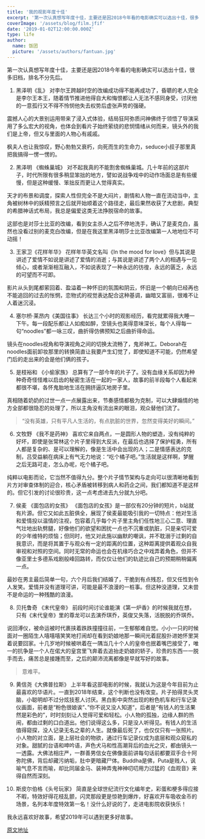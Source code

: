 ```yaml
---
title: '我的观影年度十佳'
excerpt: '第一次认真想写年度十佳，主要还是因2018今年看的电影确实可以选出十佳，很多旧档，排名不分先后。'
coverImage: '/assets/blog/film.jfif'
date: '2019-01-02T12:00:00.000Z'
type: life
author:
  name: 饭团
  picture: '/assets/authors/fantuan.jpg'
---
```


第一次认真想写年度十佳，主要还是因2018今年看的电影确实可以选出十佳，很多旧档，排名不分先后。

1. 黑泽明《乱》
对李尔王跨越时空的改编成功得不能再成功了，昏聩的老人完全是李尔王本王，随着情节推进他得自大和悔恨都让人无法不感同身受，讨厌他的一意孤行又不得不怜悯他失去权势后虚张声势的强硬。

震撼人心的大景别运用带来了浸入式体验，结局狂阿弥质问神佛终于领悟了导演采用了多么宏大的视角，也体会到看片子始终萦绕的悲悯情绪从何而来，镜头外的我们是上帝，但又与里面的人物心有戚戚。

枫夫人也让我惊叹，野心勃勃又衰朽，向死而生的生命力，seduce小叔子那里真把我搞得一愣一愣的。

2. 黑泽明 《蜘蛛巢城》
对不起我真的不能割舍蜘蛛巢城。几十年前的这部片子，时代所限有很多稍显笨拙的地方，譬如说战争戏中的动作场面总是有些缓慢，但是这种缓慢、笨拙反而更让人觉得真实。

天才的布景和调度，探索人性但完全不是大闷片，剧情和人物一直在流动当中，主角被树林中的妖精预言之后就开始顺着这个路径走，最后果然收获了大悲剧，典型的希腊神话式布局，我总是偏爱这类无法挣脱宿命的故事。

这部也是对莎士比亚的改编，看到女主杀人之后不停地洗手，确认了是麦克白，虽然也没看过别的麦克白改编，但是在我这里黑泽明莎士比亚改编第一人地地位不可动摇！

3. 王家卫《花样年华》
花样年华英文名叫《In the mood for love》但与其说是讲述了爱情不如说是讲述了爱情的消逝；与其说是讲述了两个人的相遇与一见倾心，或者渐渐相互融入，不如说表现了一种永远的彷徨，永远的匮乏，永远的可望而不可即。

影片从头到尾都萦回着、盈溢着一种怀旧的氛围和阴云，怀旧是一个朝向已经再也不能追回的过去的怅惘，恋物式的视觉表达配合这种基调，幽暗又富丽，很难不让人着迷沉浸。

4. 塞尔桥·莱昂内《美国往事》
长达三个小时的观影经历，看完就累得我大睡一下午。每一段配乐都让人如痴如醉，空镜头也美得意味深长，每个人得每一句“noodles”都一咏三叹，曲折得仿佛预知之后曲折得命运。

镜头在noodles视角和导演视角之间的切换太流畅了，鬼斧神工。Deborah在noodles面前卸妆那里的转换简直让我要产生幻觉了，即使知道不可能，仍然希望门后的走出来的会是他们俩的孩子。

5. 是枝裕和 《小偷家族》
总算有了一部今年的片子了。没有血缘关系却因为种种奇奇怪怪难以启齿的秘密生活在一起的一家人，故事的前半段每个人看起来都很不堪，各怀鬼胎地生活在拥挤逼仄地房子里。

真相随着奶奶的过世一点一点展露出来，节奏感情都极为克制，可以大肆煽情的地方全部都很隐忍的处理了，所以主角没有流出来的眼泪，观众替他们流了。

> “没有英雄，只有平凡人生活的，有点肮脏的世界，忽然变得美好的瞬间。”

6. 文牧野 《我不是药神》
喜欢它来自两点，一是圆形人物的塑造，没有纯粹的好坏，即使是张常林这个片子里得到大反派，在最后也选择了保护程勇，所有人都是复杂的、是可以理解的，像是生活中会出现的人；二是情感表达的克制，吕受益躺在病床上有气无力地说：“吃个橘子吧。”生活就是这样啊，梦醒之后无路可走，怎么办呢，吃个橘子吧。

纯粹以电影而论，它当然不值得九分。整个片子情节架构与走向可以很清晰地看到片方对审查体制的迎合，核心矛盾被转移到病人和药企之间，我们都知道不是这样的。但它引发的讨论很珍贵，这一点考虑进去九分就九分吧。

7. 侯麦 《面包店的女孩》
《面包店的女孩》是一部仅有20分钟的短片，b站就有片源。但它又如此五脏俱全，展现了侯麦最能吸引我的一切特点：他对生活和爱情投以温情的注视，包容着几乎每个片子里主角们任性地三心二意、理直气壮地出轨劈腿，好像他们的欲望和困扰一点也不沉重或肮脏，只是亲切可爱的少年维特的烦恼；但同时，他又对此施以幽默的嘲讽，并不耽溺于过剩的自我意识，而是将其置于与观众有一定的距离的位置，这种距离提供着观众自我审视和对照的空间。同时无常的命运也会在机缘巧合之中戏弄着角色，但并不像亚里士多德系戏剧般峰回路转，而仅仅让他们的轨迹比自己的预期稍稍偏离一点。

最妙在男主最后简单一句，六个月后我们结婚了，干脆到有点残忍，但又任性到令人发笑。爱情并没有道理可讲，可能是最不浪漫的一桩事。但这种没道理，又未尝不是命运的一种残酷的浪漫。

8. 贝托鲁奇 《末代皇帝》
前段时间讨论谁能演《第一炉香》的时候我就在想，只有《末代皇帝》里的尊龙可以去演乔琪乔，英俊又失落，活脱脱的乔琪乔。

说回溥仪，被命运被时代裹挟着跌跌撞撞往前，一生郁郁难自觉。小小一只的时候面对一圈陌生人嘻嘻嘻笑笑地打闹却在看到奶娘地那一瞬间光着屁股扑进她怀里哭着说要回家。十几岁地时候被哄着在一隅当几十个人的皇帝也抿着嘴巴接受了，唯一的抗争是一个人在偌大的皇宫里飞奔着去追抬走奶娘的轿子，珍贵的东西一一脱手而去，痛苦总是接踵而至，之后的颠沛流离都像是早就写好的故事。

> 意难平。

9. 黄信尧《大佛普拉斯》
上半年看这部电影的时候，我就认为这是今年目前为止最喜欢的华语片。一直到2018年结束，这个判断也没有改变。片子拍得灵头灵脑，小聪明却不过分炫技惹人讨厌。黑白影中突然出现的粉色机车和行车记录仪画面，前者是“粉色很娘诶”、”你不说又没人知道“，后者是“有钱人的生活果然是彩色的”，时时刻刻让人觉得可爱和轻松。小人物的孤独，边缘人群的热闹，都由过剩的口白道出。他们说得这么多，只是没人听得见。有钱人的生活值得窥探，没人记录无名之辈的人生。就像最后死了，也仅仅只有一张照片。小人物的对立面，是上层社会的物欲，通过行车记录仪成为底层和观众窥私的对象。甜腻的台语和呻吟语，声色犬马和性高潮背后的血光之灾，都由镜头一一透露。大佛法相庄严，一群善男信女在佛像面前讲每句话前都要双手合十阿弥陀佛，背后却藏污纳垢，肚中更暗藏尸体。Buddha是佛，Puta是贱人，讽喻气息不言而喻，却比同届金马、装神弄鬼神神叨叨用力过猛的《血观音》来得自然而深刻。

10. 斯皮尔伯格《头号玩家》
简直是全球世纪流行文化编年史，彩蛋和梗多得应接不暇，特效好得花枝乱颤，闪灵那段更是惊艳到爆炸，好喜欢开车吸收金币的场景，名列本年度特效第一名！没什么好说的了，走进电影院收获快乐！

我永远喜欢好故事，希望2019年可以遇到更多好故事。

[原文地址](https://mp.weixin.qq.com/s/LYFMRtvuN86X_SG_K5iXCQ)
